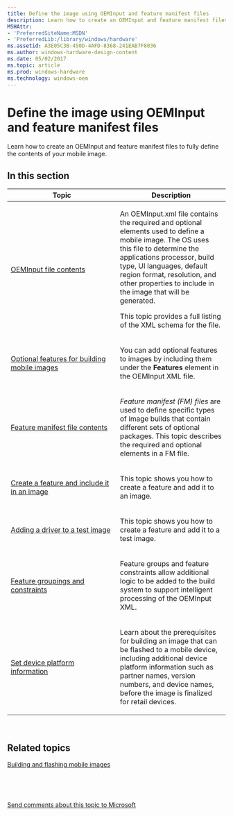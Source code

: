 ```yaml
---
title: Define the image using OEMInput and feature manifest files
description: Learn how to create an OEMInput and feature manifest files to fully define the contents of your mobile image.
MSHAttr:
- 'PreferredSiteName:MSDN'
- 'PreferredLib:/library/windows/hardware'
ms.assetid: A3E05C3B-450D-4AFD-8368-241EAB7F8036
ms.author: windows-hardware-design-content
ms.date: 05/02/2017
ms.topic: article
ms.prod: windows-hardware
ms.technology: windows-oem
---
```


# Define the image using OEMInput and feature manifest files


Learn how to create an OEMInput and feature manifest files to fully define the contents of your mobile image.

## In this section


<table>
<colgroup>
<col width="50%" />
<col width="50%" />
</colgroup>
<thead>
<tr class="header">
<th>Topic</th>
<th>Description</th>
</tr>
</thead>
<tbody>
<tr class="odd">
<td><p><a href="oeminput-file-contents.md">OEMInput file contents</a></p></td>
<td><p>An OEMInput.xml file contains the required and optional elements used to define a mobile image. The OS uses this file to determine the applications processor, build type, UI languages, default region format, resolution, and other properties to include in the image that will be generated.</p>
<p>This topic provides a full listing of the XML schema for the file.</p></td>
</tr>
<tr class="even">
<td><p><a href="optional-features-for-building-images.md">Optional features for building mobile images</a></p></td>
<td><p>You can add optional features to images by including them under the <strong>Features</strong> element in the OEMInput XML file.</p></td>
</tr>
<tr class="odd">
<td><p><a href="feature-manifest-file-contents.md">Feature manifest file contents</a></p></td>
<td><p><em>Feature manifest (FM) files</em> are used to define specific types of image builds that contain different sets of optional packages. This topic describes the required and optional elements in a FM file.</p></td>
</tr>
<tr class="even">
<td><p><a href="create-a-feature-and-include-it-in-an-image.md">Create a feature and include it in an image</a></p></td>
<td><p>This topic shows you how to create a feature and add it to an image.</p></td>
</tr>
<tr class="odd">
<td><p><a href="adding-a-driver-to-a-test-image.md">Adding a driver to a test image</a></p></td>
<td><p>This topic shows you how to create a feature and add it to a test image.</p></td>
</tr>
<tr class="even">
<td><p><a href="feature-groupings-and-constraints.md">Feature groupings and constraints</a></p></td>
<td><p>Feature groups and feature constraints allow additional logic to be added to the build system to support intelligent processing of the OEMInput XML.</p></td>
</tr>
<tr class="odd">
<td><p><a href="set-device-platform-information.md">Set device platform information</a></p></td>
<td><p>Learn about the prerequisites for building an image that can be flashed to a mobile device, including additional device platform information such as partner names, version numbers, and device names, before the image is finalized for retail devices.</p></td>
</tr>
</tbody>
</table>

 

## Related topics


[Building and flashing mobile images](building-and-flashing-images.md)

 

 

[Send comments about this topic to Microsoft](mailto:wsddocfb@microsoft.com?subject=Documentation%20feedback%20%5Bp_phFlashing\p_phFlashing%5D:%20Define%20the%20image%20using%20OEMInput%20and%20feature%20manifest%20files%20%20RELEASE:%20%2810/4/2016%29&body=%0A%0APRIVACY%20STATEMENT%0A%0AWe%20use%20your%20feedback%20to%20improve%20the%20documentation.%20We%20don't%20use%20your%20email%20address%20for%20any%20other%20purpose,%20and%20we'll%20remove%20your%20email%20address%20from%20our%20system%20after%20the%20issue%20that%20you're%20reporting%20is%20fixed.%20While%20we're%20working%20to%20fix%20this%20issue,%20we%20might%20send%20you%20an%20email%20message%20to%20ask%20for%20more%20info.%20Later,%20we%20might%20also%20send%20you%20an%20email%20message%20to%20let%20you%20know%20that%20we've%20addressed%20your%20feedback.%0A%0AFor%20more%20info%20about%20Microsoft's%20privacy%20policy,%20see%20http://privacy.microsoft.com/default.aspx. "Send comments about this topic to Microsoft")






